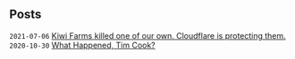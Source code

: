 

## Posts


`2021-07-06` [Kiwi Farms killed one of our own. Cloudflare is protecting them.](/w/kiwifarms)  
`2020-10-30` [What Happened, Tim Cook?](/w/timcook) 

